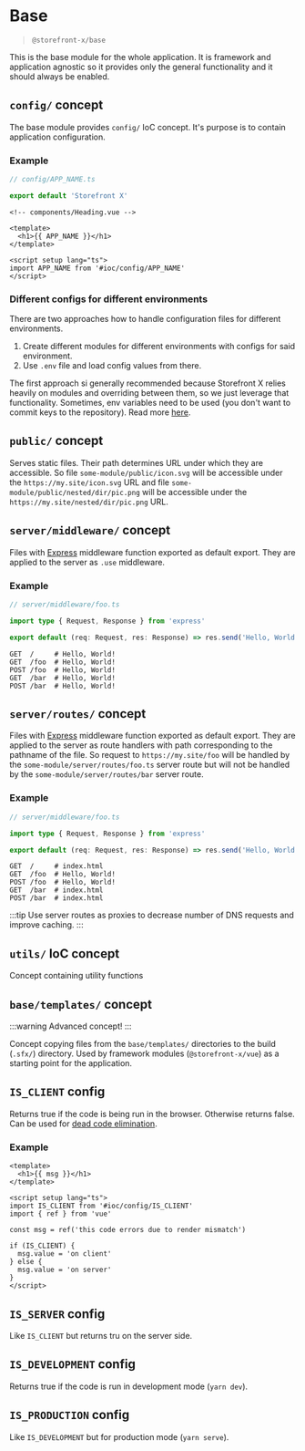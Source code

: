 # Base

> `@storefront-x/base`

This is the base module for the whole application. It is framework and application agnostic so it provides only the general functionality and it should always be enabled.

## `config/` concept

The base module provides `config/` IoC concept. It's purpose is to contain application configuration.

### Example

```ts
// config/APP_NAME.ts

export default 'Storefront X'
```

```vue
<!-- components/Heading.vue -->

<template>
  <h1>{{ APP_NAME }}</h1>
</template>

<script setup lang="ts">
import APP_NAME from '#ioc/config/APP_NAME'
</script>
```

### Different configs for different environments

There are two approaches how to handle configuration files for different environments.

1. Create different modules for different environments with configs for said environment.
2. Use `.env` file and load config values from there.

The first approach si generally recommended because Storefront X relies heavily on modules and overriding between them, so we just leverage that functionality. Sometimes, env variables need to be used (you don't want to commit keys to the repository). Read more [here](/general/dotenv).

## `public/` concept

Serves static files. Their path determines URL under which they are accessible. So file `some-module/public/icon.svg` will be accessible under the `https://my.site/icon.svg` URL and file `some-module/public/nested/dir/pic.png` will be accessible under the `https://my.site/nested/dir/pic.png` URL.

## `server/middleware/` concept

Files with [Express](https://expressjs.com) middleware function exported as default export. They are applied to the server as `.use` middleware.

### Example

```ts
// server/middleware/foo.ts

import type { Request, Response } from 'express'

export default (req: Request, res: Response) => res.send('Hello, World!')
```

```
GET  /     # Hello, World!
GET  /foo  # Hello, World!
POST /foo  # Hello, World!
GET  /bar  # Hello, World!
POST /bar  # Hello, World!
```

## `server/routes/` concept

Files with [Express](https://expressjs.com) middleware function exported as default export. They are applied to the server as route handlers with path corresponding to the pathname of the file. So request to `https://my.site/foo` will be handled by the `some-module/server/routes/foo.ts` server route but will not be handled by the `some-module/server/routes/bar` server route.

### Example

```ts
// server/middleware/foo.ts

import type { Request, Response } from 'express'

export default (req: Request, res: Response) => res.send('Hello, World!')
```

```
GET  /     # index.html
GET  /foo  # Hello, World!
POST /foo  # Hello, World!
GET  /bar  # index.html
POST /bar  # index.html
```

:::tip
Use server routes as proxies to decrease number of DNS requests and improve caching.
:::

## `utils/` IoC concept

Concept containing utility functions

## `base/templates/` concept

:::warning
Advanced concept!
:::

Concept copying files from the `base/templates/` directories to the build (`.sfx/`) directory. Used by framework modules (`@storefront-x/vue`) as a starting point for the application.

## `IS_CLIENT` config

Returns true if the code is being run in the browser. Otherwise returns false. Can be used for [dead code elimination](https://en.wikipedia.org/wiki/Dead-code_elimination).

### Example

```vue
<template>
  <h1>{{ msg }}</h1>
</template>

<script setup lang="ts">
import IS_CLIENT from '#ioc/config/IS_CLIENT'
import { ref } from 'vue'

const msg = ref('this code errors due to render mismatch')

if (IS_CLIENT) {
  msg.value = 'on client'
} else {
  msg.value = 'on server'
}
</script>
```

## `IS_SERVER` config

Like `IS_CLIENT` but returns tru on the server side.

## `IS_DEVELOPMENT` config

Returns true if the code is run in development mode (`yarn dev`).

## `IS_PRODUCTION` config

Like `IS_DEVELOPMENT` but for production mode (`yarn serve`).
